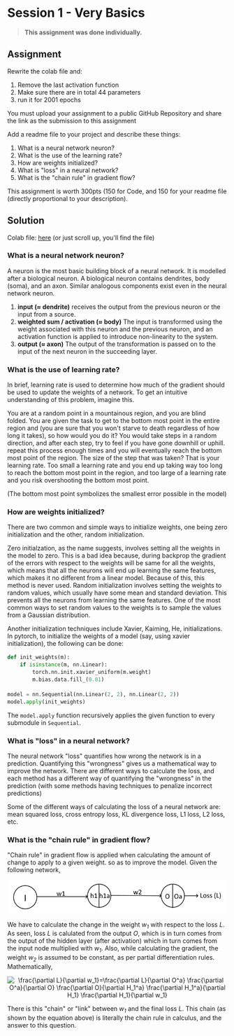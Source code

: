 # Session 1 - Very Basics

> **This assignment was done individually.**

## Assignment

Rewrite the colab file and:

1. Remove the last activation function
2. Make sure there are in total 44 parameters
3. run it for 2001 epochs

You must upload your assignment to a public GitHub Repository and share the link as the submission to this assignment 

Add a readme file to your project and describe these things:

1. What is a neural network neuron?
2. What is the use of the learning rate?
3. How are weights initialized?
4. What is "loss" in a neural network?
5. What is the "chain rule" in gradient flow?

This assignment is worth 300pts (150 for Code, and 150 for your readme file (directly proportional to your description).

## Solution

Colab file: [here](./END2_0_Session_1.ipynb) (or just scroll up, you'll find the file)

### What is a neural network neuron?

A neuron is the most basic building block of a neural network. It is modelled after a biological neuron. A biological neuron contains dendrites, body (soma), and an axon. Similar analogous components exist even in the neural network neuron.

1. **input (≈ dendrite)** receives the output from the previous neuron or the input from a source.
2. **weighted sum / activation (≈ body)** The input is transformed using the weight associated with this neuron and the previous neuron, and an activation function is applied to introduce non-linearity to the system.
3. **output (≈ axon)** The output of the transformation is passed on to the input of the next neuron in the succeeding layer.

### What is the use of learning rate?
In brief, learning rate is used to determine how much of the gradient should be used to update the weights of a network. To get an intuitive understanding of this problem, imagine this.

You are at a random point in a mountainous region, and you are blind folded. You are given the task to get to the bottom most point in the entire region and (you are sure that you won't starve to death regardless of how long it takes), so how would you do it? You would take steps in a random direction, and after each step, try to feel if you have gone downhill or uphill. repeat this process enough times and you will eventually reach the bottom most point of the region. The size of the step that was taken? That is your learning rate. Too small a learning rate and you end up taking way too long to reach the bottom most point in the region, and too large of a learning rate and you risk overshooting the bottom most point.

(The bottom most point symbolizes the smallest error possible in the model)

### How are weights initialized?
There are two common and simple ways to initialize weights, one being zero initialization and the other, random initialization.

Zero initialzation, as the name suggests, involves setting all the weights in the model to zero. This is a bad idea because, during backprop the gradient of the errors with respect to the weights will be same for all the weights, which means that all the neurons will end up learning the same features, which makes it no different from a linear model. Because of this, this method is never used.
Random initialization involves setting the weights to random values, which usually have some mean and standard deviation. This prevents all the neurons from learning the same features. One of the most common ways to set random values to the weights is to sample the values from a Gaussian distribution.

Another initialization techniques include Xavier, Kaiming, He, initializations. In pytorch, to initialize the weights of a model (say, using xavier initialization), the following can be done:

```python
def init_weights(m):
    if isinstance(m, nn.Linear):
        torch.nn.init.xavier_uniform(m.weight)
        m.bias.data.fill_(0.01)

model = nn.Sequential(nn.Linear(2, 2), nn.Linear(2, 2))
model.apply(init_weights)
```

The `model.apply` function recursively applies the given function to every submodule in `Sequential`.

### What is "loss" in a neural network?
The neural network "loss" quantifies how wrong the network is in a prediction. Quantifying this "wrongness" gives us a mathematical way to improve the network. There are different ways to calculate the loss, and each method has a different way of quantifying the "wrongness" in the prediction (with some methods having techniques to penalize incorrect predictions)

Some of the different ways of calculating the loss of a neural network are: mean squared loss, cross entropy loss, KL divergence loss, L1 loss, L2 loss, etc.

### What is the "chain rule" in gradient flow?
"Chain rule" in gradient flow is applied when calculating the amount of change to apply to a given weight. so as to improve the model. Given the following network,

<p align="center">
<img src="res/simple-network.png">
</p>

We have to calculate the change in the weight *w<sub>1</sub>* with respect to the loss *L*. As seen, loss *L* is calulated from the output *O*, which is in turn comes from the output of the hidden layer (after activation) which in turn comes from the input node multiplied with *w<sub>1</sub>*. Also, while calculating the gradient, the weight *w<sub>2</sub>* is assumed to be constant, as per partial differentiation rules. Mathematically,

<p align="center">
<img src="https://latex.codecogs.com/svg.image?\frac{\partial&space;L}{\partial&space;w_1}=\frac{\partial&space;L}{\partial&space;O^a}&space;\frac{\partial&space;O^a}{\partial&space;O}&space;\frac{\partial&space;O}{\partial&space;H_1^a}&space;\frac{\partial&space;H_1^a}{\partial&space;H_1}&space;\frac{\partial&space;H_1}{\partial&space;w_1}" title="\frac{\partial L}{\partial w_1}=\frac{\partial L}{\partial O^a} \frac{\partial O^a}{\partial O} \frac{\partial O}{\partial H_1^a} \frac{\partial H_1^a}{\partial H_1} \frac{\partial H_1}{\partial w_1}" />
</p>

There is this "chain" or "link" between *w<sub>1</sub>* and the final loss *L*. This chain (as shown by the equation above) is literally the chain rule in calculus, and the answer to this question.

